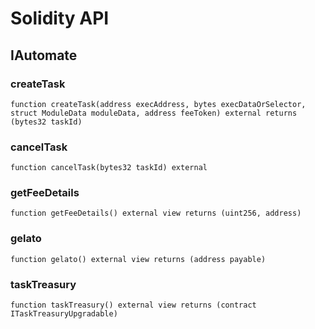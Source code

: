 # Solidity API

## IAutomate

### createTask

```solidity
function createTask(address execAddress, bytes execDataOrSelector, struct ModuleData moduleData, address feeToken) external returns (bytes32 taskId)
```

### cancelTask

```solidity
function cancelTask(bytes32 taskId) external
```

### getFeeDetails

```solidity
function getFeeDetails() external view returns (uint256, address)
```

### gelato

```solidity
function gelato() external view returns (address payable)
```

### taskTreasury

```solidity
function taskTreasury() external view returns (contract ITaskTreasuryUpgradable)
```

